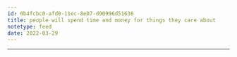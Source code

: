 ```yaml
---
id: 0b4fcbc0-afd0-11ec-8e07-d90996d51636
title: people will spend time and money for things they care about
notetype: feed
date: 2022-03-29
---
```



---

